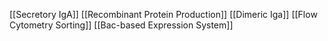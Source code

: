 [[Secretory IgA]]
[[Recombinant Protein Production]]
[[Dimeric Iga]]
[[Flow Cytometry Sorting]]
[[Bac-based Expression System]]
